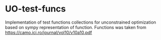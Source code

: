 # UO-test-funcs
Implementation of test functions collections for unconstrained optimization based on sympy representation of function.
Functions was taken from https://camo.ici.ro/journal/vol10/v10a10.pdf
